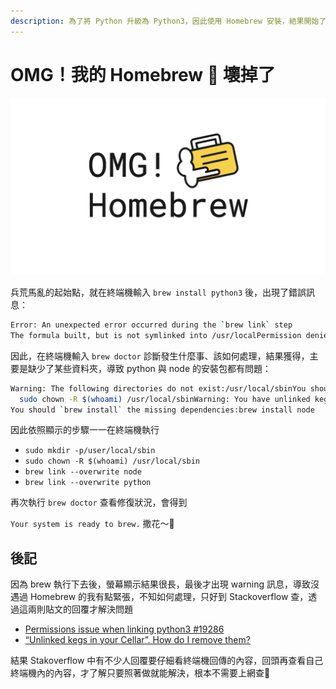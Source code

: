 ```yaml
---
description: 為了將 Python 升級為 Python3，因此使用 Homebrew 安裝，結果開始了修復 Homebrew 的作業，將過程記錄下來，以防下次再度發生。
---
```


# OMG！我的 Homebrew 🍺 壞掉了

![](../.gitbook/assets/homebrew.png.001.jpeg)

兵荒馬亂的起始點，就在終端機輸入 `brew install python3` 後，出現了錯誤訊息：

```bash
Error: An unexpected error occurred during the `brew link` step
The formula built, but is not symlinked into /usr/localPermission denied @ dir_s_mkdir - /usr/local/FrameworksError: Permission denied @ dir_s_mkdir - /usr/local/Frameworks
```

因此，在終端機輸入 `brew doctor` 診斷發生什麼事、該如何處理，結果獲得，主要是缺少了某些資料夾，導致 python 與 node 的安裝包都有問題：

```bash
Warning: The following directories do not exist:/usr/local/sbinYou should create these directories and change their ownership to your account.  sudo mkdir -p /usr/local/sbin
  sudo chown -R $(whoami) /usr/local/sbinWarning: You have unlinked kegs in your Cellar.Leaving kegs unlinked can lead to build-trouble and cause brews that depend onthose kegs to fail to run properly once built. Run `brew link` on these:pythonWarning: Some installed formulae are missing dependencies.
You should `brew install` the missing dependencies:brew install node
```

因此依照顯示的步驟一一在終端機執行

* `sudo mkdir -p/user/local/sbin`
* `sudo chown -R $(whoami) /usr/local/sbin`
* `brew link --overwrite node`
* `brew link --overwrite python`

再次執行 `brew doctor` 查看修復狀況，會得到

`Your system is ready to brew.` 撒花～🎉

## 後記 <a id="e431"></a>

因為 brew 執行下去後，螢幕顯示結果很長，最後才出現 warning 訊息，導致沒遇過 Homebrew 的我有點緊張，不知如何處理，只好到 Stackoverflow 查，透過這兩則貼文的回覆才解決問題

* [Permissions issue when linking python3 \#19286](https://github.com/Homebrew/homebrew-core/issues/19286)
* [“Unlinked kegs in your Cellar”. How do I remove them?](https://stackoverflow.com/questions/30976312/unlinked-kegs-in-your-cellar-how-do-i-remove-them)

結果 Stakoverflow 中有不少人回覆要仔細看終端機回傳的內容，回頭再查看自己終端機內的內容，才了解只要照著做就能解決，根本不需要上網查🤣

